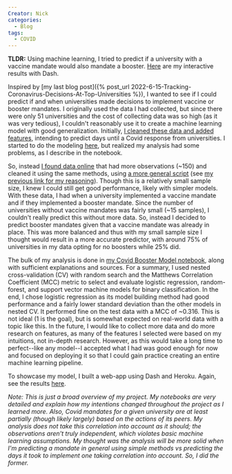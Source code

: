 ```yaml
---
Creator: Nick
categories:
  - Blog
tags:
  - COVID
---
```

**TLDR:** Using machine learning, I tried to predict if a university with a vaccine mandate would also mandate a booster. [Here](https://covid-university-boosters.herokuapp.com/) are my interactive results with Dash.

Inspired by [my last blog post]({% post_url 2022-6-15-Tracking-Coronavirus-Decisions-At-Top-Universities %}), I wanted to see if I could predict if and when universities made decisions to implement vaccine or booster mandates. I originally used the data I had collected, but since there were only 51 universities and the cost of collecting data was so high (as it was very tedious), I couldn't reasonably use it to create a machine learning model with good generalization. Initially, [I cleaned these data and added features](https://github.com/ncrispino/covid_university_dates/blob/master/Analyzing%20Covid%20Decision%20Dates.ipynb), intending to predict days until a Covid response from universities. I started to do the modeling [here](https://github.com/ncrispino/covid_university_dates/blob/master/Covid%20Model%20Creation.ipynb), but realized my analysis had some problems, as I describe in the notebook.

So, instead [I found data online](https://github.com/ncrispino/covid_university_dates/blob/master/Vaccine%20Mandates.ipynb) that had more observations (~150) and cleaned it using the same methods, using [a more general script](https://github.com/ncrispino/covid_university_dates/blob/master/cleaning.py) (see [my previous link for my reasoning](https://github.com/ncrispino/covid_university_dates/blob/master/Analyzing%20Covid%20Decision%20Dates.ipynb)). Though this is a relatively small sample size, I knew I could still get good performance, likely with simpler models. With these data, I had when a university implemented a vaccine mandate and if they implemented a booster mandate. Since the number of universities without vaccine mandates was fairly small (~15 samples), I couldn't really predict this without more data. So, instead I decided to predict booster mandates given that a vaccine mandate was already in place. This was more balanced and thus with my small sample size I thought would result in a more accurate predictor, with around 75\% of universities in my data opting for no boosters while 25\% did.

The bulk of my analysis is done in [my Covid Booster Model notebook](https://github.com/ncrispino/covid_university_dates/blob/master/Covid%20Booster%20Model.ipynb), along with sufficient explanations and sources. For a summary, I used nested cross-validation (CV) with random search and the Matthews Correlation Coefficient (MCC) metric to select and evaluate logistic regression, random-forest, and support vector machine models for binary classification. In the end, I chose logistic regression as its model building method had good performance and a fairly lower standard deviation than the other models in nested CV. It performed fine on the test data with a MCC of ~0.316. This is not ideal (1 is the goal), but is somewhat expected on real-world data with a topic like this. In the future, I would like to collect more data and do more research on features, as many of the features I selected were based on my intuitions, not in-depth research. However, as this would take a long time to perfect--like any model--I accepted what I had was good enough for now and focused on deploying it so that I could gain practice creating an entire machine learning pipeline.

To showcase my model, I built a web-app using Dash and Heroku. Again, see the results [here](https://covid-university-boosters.herokuapp.com/).

*Note: This is just a broad overview of my project. My notebooks are very detailed and explain how my intentions changed throughout the project as I learned more. Also, Covid mandates for a given university are at least partially (though likely largely) based on the actions of its peers. My analysis does not take this correlation into account as it should; the observations aren't truly independent, which violates basic machine learning assumptions. My thought was the analysis will be more solid when I'm predicting a mandate in general using simple methods vs predicting the days it took to implement one taking correlation into account. So, I did the former.*
